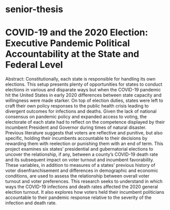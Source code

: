 # senior-thesis

# COVID-19 and the 2020 Election: Executive Pandemic Political Accountability at the State and Federal Level

Abstract:
Constitutionally, each state is responsible for handling its own elections. This setup presents plenty of opportunities for states to conduct elections in various and disparate ways but when the COVID-19 pandemic hit the United States in early 2020 differences between state capacity and willingness were made starker. On top of election duties, states were left to craft their own policy responses to the public health crisis leading to divergent outcomes for infections and deaths. Given the lack of national consensus on pandemic policy and expanded access to voting, the electorate of each state had to reflect on the competence displayed by their incumbent President and Governor during times of natural disaster. Previous literature suggests that voters are reflective and punitive, but also specific, holding their incumbents accountable to their decisions by rewarding them with reelection or punishing them with an end of term. This project examines six states’ presidential and gubernatorial elections to uncover the relationship, if any, between a county’s COVID-19 death rate and its subsequent impact on voter turnout and incumbent favorability. These variables, in addition to measures of a states’ previous history of voter disenfranchisement and differences in demographic and economic conditions, are used to assess the relationship between overall voter turnout and voter preferences. This research seeks to understand in which ways the COVID-19 infections and death rates affected the 2020 general election turnout. It also explores how voters held their incumbent politicians accountable to their pandemic response relative to the severity of the infection and death rate.
